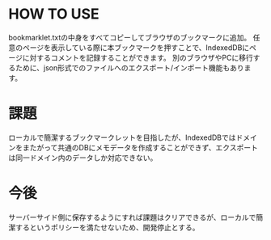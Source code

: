 # HOW TO USE
bookmarklet.txtの中身をすべてコピーしてブラウザのブックマークに追加。
任意のページを表示している際に本ブックマークを押すことで、IndexedDBにページに対するコメントを記録することができます。
別のブラウザやPCに移行するために、json形式でのファイルへのエクスポート/インポート機能もあります。

# 課題
ローカルで簡潔するブックマークレットを目指したが、IndexedDBではドメインをまたがって共通のDBにメモデータを作成することができず、エクスポートは同一ドメイン内のデータしか対応できない。

# 今後
サーバーサイド側に保存するようにすれば課題はクリアできるが、ローカルで簡潔するというポリシーを満たせないため、開発停止とする。
